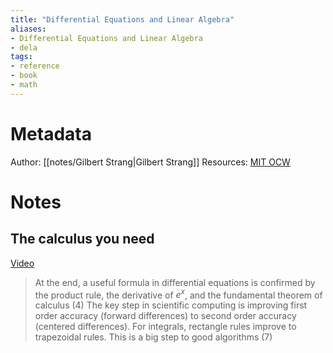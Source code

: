 ```yaml
---
title: "Differential Equations and Linear Algebra"
aliases:
- Differential Equations and Linear Algebra
- dela
tags:
- reference
- book
- math
---
```


# Metadata
Author: [[notes/Gilbert Strang|Gilbert Strang]]
Resources: [MIT OCW](https://ocw.mit.edu/courses/res-18-009-learn-differential-equations-up-close-with-gilbert-strang-and-cleve-moler-fall-2015/)

# Notes
## The calculus you need
[Video](https://www.youtube.com/watch?v=f0BxAtprWts)
> At the end, a useful formula in differential equations is confirmed by the product rule, the derivative of $e^x$, and the fundamental theorem of calculus (4)
> The key step in scientific computing is improving first order accuracy (forward differences) to second order accuracy (centered differences). For integrals, rectangle rules improve to trapezoidal rules. This is a big step to good algorithms (7)

